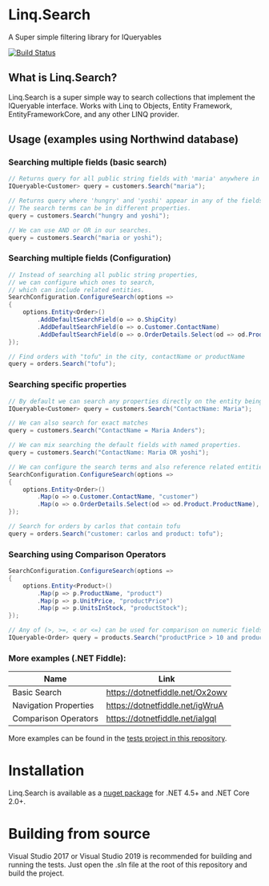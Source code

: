 # Linq.Search

A Super simple filtering library for IQueryables

[![Build Status](https://cityofedmonton.visualstudio.com/CoE%20Utilities/_apis/build/status/Linq.Search?branchName=master)](https://cityofedmonton.visualstudio.com/CoE%20Utilities/_build/latest?definitionId=26&branchName=master)

## What is Linq.Search?

Linq.Search is a super simple way to search collections that implement the IQueryable<T> interface. Works with Linq to Objects, Entity Framework, EntityFrameworkCore, and any other LINQ provider.

## Usage (examples using Northwind database)

### Searching multiple fields (basic search)

```csharp
// Returns query for all public string fields with 'maria' anywhere in the string
IQueryable<Customer> query = customers.Search("maria");

// Returns query where 'hungry' and 'yoshi' appear in any of the fields.
// The search terms can be in different properties.
query = customers.Search("hungry and yoshi");

// We can use AND or OR in our searches.
query = customers.Search("maria or yoshi");
```

### Searching multiple fields (Configuration)

```csharp
// Instead of searching all public string properties,
// we can configure which ones to search,
// which can include related entities.
SearchConfiguration.ConfigureSearch(options => 
{
    options.Entity<Order>()
        .AddDefaultSearchField(o => o.ShipCity)
        .AddDefaultSearchField(o => o.Customer.ContactName)
        .AddDefaultSearchField(o => o.OrderDetails.Select(od => od.Product.ProductName));
});

// Find orders with "tofu" in the city, contactName or productName
query = orders.Search("tofu");
```

### Searching specific properties

```csharp
// By default we can search any properties directly on the entity being searched
IQueryable<Customer> query = customers.Search("ContactName: Maria");

// We can also search for exact matches
query = customers.Search("ContactName = Maria Anders");

// We can mix searching the default fields with named properties.
query = customers.Search("ContactName: Maria OR yoshi");

// We can configure the search terms and also reference related entities.
SearchConfiguration.ConfigureSearch(options => 
{
    options.Entity<Order>()
        .Map(o => o.Customer.ContactName, "customer")
        .Map(o => o.OrderDetails.Select(od => od.Product.ProductName), "product");
});

// Search for orders by carlos that contain tofu
query = orders.Search("customer: carlos and product: tofu");
```

### Searching using Comparison Operators

```csharp
SearchConfiguration.ConfigureSearch(options => 
{
    options.Entity<Product>()
        .Map(p => p.ProductName, "product")
        .Map(p => p.UnitPrice, "productPrice")
        .Map(p => p.UnitsInStock, "productStock");
});

// Any of (>, >=, < or <=) can be used for comparison on numeric fields
IQueryable<Order> query = products.Search("productPrice > 10 and productStock <= 5");

```

### More examples (.NET Fiddle):
| Name                  | Link                            |
| --------------------- | ------------------------------- |
| Basic Search          | https://dotnetfiddle.net/Ox2owv |
| Navigation Properties | https://dotnetfiddle.net/igWruA |
| Comparison Operators  | https://dotnetfiddle.net/iaIgqI |

More examples can be found in the [tests project in this repository](https://github.com/CityofEdmonton/Linq.Search/tree/master/test/Linq.Search.Specification.Tests/Query).


# Installation

Linq.Search is available as a [nuget package](https://www.nuget.org/packages/Linq.Search/) for .NET 4.5+ and .NET Core 2.0+. 

# Building from source

Visual Studio 2017 or Visual Studio 2019 is recommended for building and running the tests.  Just open the .sln file at the root of this repository and build the project. 
